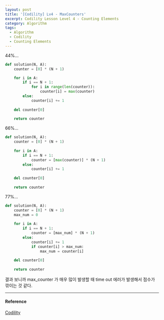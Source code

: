```yaml
---
layout: post
title: '[Codility] Lv4 - MaxCounters'
excerpt: Codility Lesson Level 4 - Counting Elements
category: Algorithm
tags:
  - Algorithm
  - Codility
  - Counting Elements
---
```


44%...

```py
def solution(N, A):
    counter = [0] * (N + 1)

    for i in A:
        if i == N + 1:
            for i in range(len(counter)):
                counter[i] = max(counter)
        else:
            counter[i] += 1
    
    del counter[0]
    
    return counter
```

66%...

```py
def solution(N, A):
    counter = [0] * (N + 1)
    
    for i in A:
        if i == N + 1:
            counter = [max(counter)] * (N + 1)
        else:
            counter[i] += 1
    
    del counter[0]
    
    return counter
```

77%...

```py
def solution(N, A):
    counter = [0] * (N + 1)
    max_num = 0
    
    for i in A:
        if i == N + 1:
            counter = [max_num] * (N + 1)
        else:
            counter[i] += 1
            if counter[i] > max_num:
                max_num = counter[i]
    
    del counter[0]
    
    return counter
```

결과 보니까 max_counter 가 매우 많이 발생할 때 time out 에러가 발생해서 점수가 깎이는 것 같다.

- - -

#### Reference

[Codility](https://app.codility.com/programmers/lessons/4-counting_elements/max_counters/)